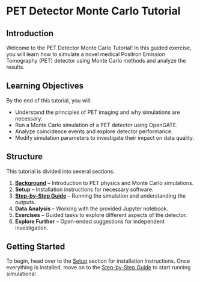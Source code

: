 # PET Detector Monte Carlo Tutorial

## Introduction
Welcome to the PET Detector Monte Carlo Tutorial! In this guided exercise, you will learn how to simulate a novel medical Positron Emission Tomography (PET) detector using Monte Carlo methods and analyze the results.

## Learning Objectives
By the end of this tutorial, you will:
- Understand the principles of PET imaging and why simulations are necessary.
- Run a Monte Carlo simulation of a PET detector using OpenGATE.
- Analyze coincidence events and explore detector performance.
- Modify simulation parameters to investigate their impact on data quality.

## Structure
This tutorial is divided into several sections:
1. **[Background](background.md)** – Introduction to PET physics and Monte Carlo simulations.
2. **Setup** – Installation instructions for necessary software.
3. **[Step-by-Step Guide](tutorial.md)** – Running the simulation and understanding the outputs.
4. **Data Analysis** – Working with the provided Jupyter notebook.
5. **Exercises** – Guided tasks to explore different aspects of the detector.
6. **Explore Further** – Open-ended suggestions for independent investigation.

## Getting Started
To begin, head over to the [Setup](setup.md) section for installation instructions. Once everything is installed, move on to the [Step-by-Step Guide](tutorial.md) to start running simulations!

